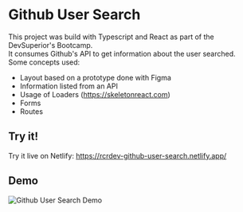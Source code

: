# Github User Search
This project was build with Typescript and React as part of the DevSuperior's Bootcamp.  
It consumes Github's API to get information about the user searched.  
Some concepts used:
* Layout based on a prototype done with Figma
* Information listed from an API
* Usage of Loaders (https://skeletonreact.com)
* Forms
* Routes

## Try it!  
Try it live on Netlify: https://rcrdev-github-user-search.netlify.app/

## Demo
![Github User Search Demo](demo.gif)


